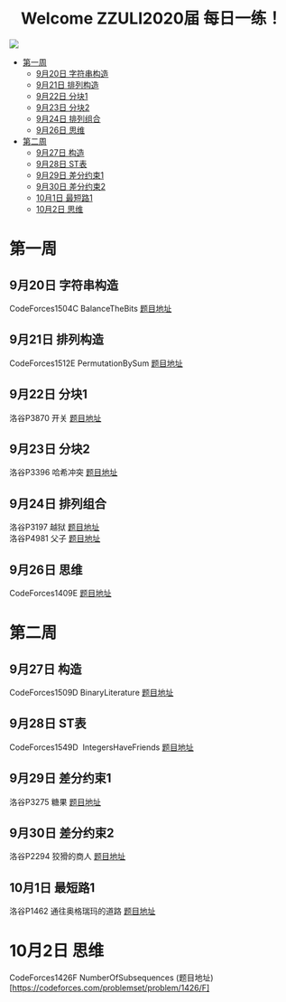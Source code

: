 <h1 align="center">Welcome ZZULI2020届 每日一练！</h1>
<img src="https://i.loli.net/2021/09/20/uH9okgpzbEP2wAB.png">

- [第一周](#第一周)
  - [9月20日 字符串构造](#9月20日-字符串构造)
  - [9月21日 排列构造](#9月21日-排列构造)
  - [9月22日 分块1](#9月22日-分块1)
  - [9月23日 分块2](#9月23日-分块2)
  - [9月24日 排列组合](#9月24日-排列组合)
  - [9月26日 思维](#9月26日-思维)
- [第二周](#第二周)
  - [9月27日 构造](#9月27日-构造)
  - [9月28日 ST表](#9月28日-ST表)
  - [9月29日 差分约束1](#9月29日-差分约束1)
  - [9月30日 差分约束2](#9月30日-差分约束2)
  - [10月1日 最短路1](#10月1日-最短路1)
  - [10月2日 思维](#10月2日-思维)

# 第一周

## 9月20日 字符串构造  

CodeForces1504C BalanceTheBits [题目地址](https://codeforces.com/problemset/problem/1504/C) 

## 9月21日 排列构造

CodeForces1512E PermutationBySum [题目地址](https://codeforces.com/problemset/problem/1512/E)

## 9月22日 分块1

洛谷P3870 开关 [题目地址](https://www.luogu.com.cn/problem/P3870)

## 9月23日 分块2

洛谷P3396 哈希冲突 [题目地址](https://www.luogu.com.cn/problem/P3396)

## 9月24日 排列组合

洛谷P3197 越狱 [题目地址](https://www.luogu.com.cn/problem/P3197)  
洛谷P4981 父子 [题目地址](https://www.luogu.com.cn/problem/P4981)

## 9月26日 思维  

CodeForces1409E [题目地址](https://codeforces.com/problemset/problem/1409/E)

# 第二周

## 9月27日 构造  

CodeForces1509D BinaryLiterature [题目地址](https://codeforces.com/problemset/problem/1509/D)

## 9月28日 ST表

CodeForces1549D  IntegersHaveFriends [题目地址](https://codeforces.com/contest/1549/problem/D)

## 9月29日 差分约束1

洛谷P3275 糖果 [题目地址](https://www.luogu.com.cn/problem/P3275)

## 9月30日 差分约束2

洛谷P2294 狡猾的商人 [题目地址](https://www.luogu.com.cn/problem/P2294)  

## 10月1日 最短路1

洛谷P1462 通往奥格瑞玛的道路 [题目地址](https://www.luogu.com.cn/problem/P1462)

# 10月2日 思维

CodeForces1426F NumberOfSubsequences (题目地址)[https://codeforces.com/problemset/problem/1426/F]
